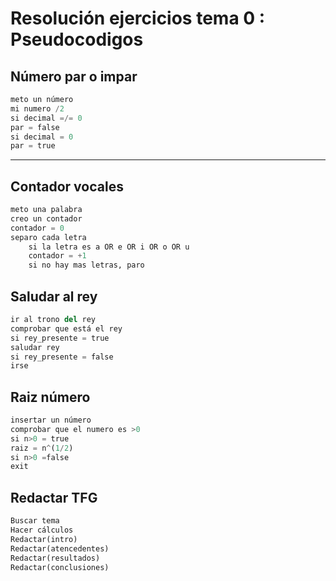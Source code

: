 # Resolución ejercicios tema 0 : Pseudocodigos

## Número par o impar
```python
meto un número
mi numero /2
si decimal =/= 0 
par = false
si decimal = 0
par = true
```
---
## Contador vocales
```python
meto una palabra
creo un contador
contador = 0
separo cada letra
    si la letra es a OR e OR i OR o OR u
    contador = +1
    si no hay mas letras, paro
```
## Saludar al rey 
```python
ir al trono del rey 
comprobar que está el rey
si rey_presente = true
saludar rey 
si rey_presente = false
irse
```
## Raiz número
```python
insertar un número
comprobar que el numero es >0
si n>0 = true
raiz = n^(1/2)
si n>0 =false
exit
```
## Redactar TFG
```python
Buscar tema
Hacer cálculos
Redactar(intro)
Redactar(atencedentes)
Redactar(resultados)
Redactar(conclusiones)
```